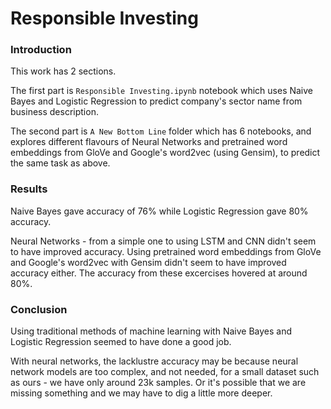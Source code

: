 # Responsible Investing

### Introduction

This work has 2 sections. 

The first part is `Responsible Investing.ipynb` notebook which uses Naive Bayes and Logistic Regression to predict company's sector name from business description.

The second part is `A New Bottom Line` folder which has 6 notebooks, and explores different flavours of Neural Networks and pretrained word embeddings from GloVe and Google's word2vec (using Gensim), to predict the same task as above.

### Results

Naive Bayes gave accuracy of 76% while Logistic Regression gave 80% accuracy.

Neural Networks - from a simple one to using LSTM and CNN didn't seem to have improved accuracy. Using pretrained word embeddings from GloVe and Google's word2vec with Gensim didn't seem to have improved accuracy either. The accuracy from these excercises hovered at around 80%.

### Conclusion

Using traditional methods of machine learning with Naive Bayes and Logistic Regression seemed to have done a good job. 

With neural networks, the lacklustre accuracy may be because neural network models are too complex, and not needed, for a small dataset such as ours - we have only around 23k samples. Or it's possible that we are missing something and we may have to dig a little more deeper.
